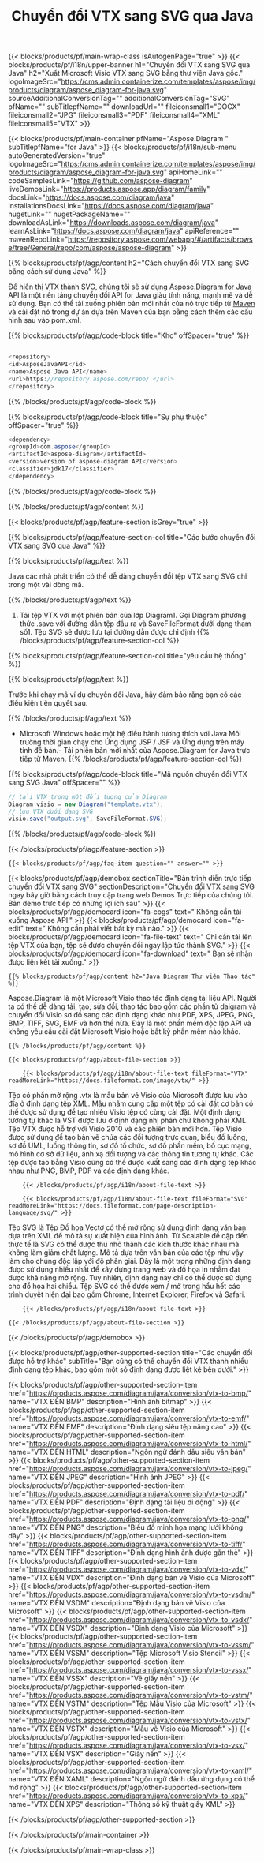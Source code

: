 ﻿---
title: Chuyển đổi VTX sang SVG qua Java 
weight: 5020
url: /vi/java/conversion/vtx-to-svg/ 
description: Mã chuyển đổi Java mẫu cho định dạng VTX thành tệp SVG. Sử dụng mã ví dụ này để chuyển đổi VTX thành SVG trong bất kỳ ứng dụng dựa trên Web hoặc Máy tính để bàn Java nào.
---
{{< blocks/products/pf/main-wrap-class isAutogenPage="true" >}}
{{< blocks/products/pf/i18n/upper-banner h1="Chuyển đổi VTX sang SVG qua Java" h2="Xuất Microsoft Visio VTX sang SVG bằng thư viện Java gốc." logoImageSrc="https://cms.admin.containerize.com/templates/aspose/img/products/diagram/aspose_diagram-for-java.svg" sourceAdditionalConversionTag="" additionalConversionTag="SVG" pfName="" subTitlepfName="" downloadUrl="" fileiconsmall1="DOCX" fileiconsmall2="JPG" fileiconsmall3="PDF" fileiconsmall4="XML" fileiconsmall5="VTX" >}}

{{< blocks/products/pf/main-container pfName="Aspose.Diagram " subTitlepfName="for Java" >}}
{{< blocks/products/pf/i18n/sub-menu autoGeneratedVersion="true" logoImageSrc="https://cms.admin.containerize.com/templates/aspose/img/products/diagram/aspose_diagram-for-java.svg" apiHomeLink="" codeSamplesLink="https://github.com/aspose-diagram" liveDemosLink="https://products.aspose.app/diagram/family" docsLink="https://docs.aspose.com/diagram/java" installationsDocsLink="https://docs.aspose.com/diagram/java" nugetLink="" nugetPackageName="" downloadAsLink="https://downloads.aspose.com/diagram/java" learnAsLink="https://docs.aspose.com/diagram/java" apiReference="" mavenRepoLink="https://repository.aspose.com/webapp/#/artifacts/browse/tree/General/repo/com/aspose/aspose-diagram" >}}

{{% blocks/products/pf/agp/content h2="Cách chuyển đổi VTX sang SVG bằng cách sử dụng Java" %}}

 Để hiển thị VTX thành SVG, chúng tôi sẽ sử dụng
 [Aspose.Diagram for Java](https://products.aspose.com/diagram/java) 
 API là một nền tảng chuyển đổi API for Java giàu tính năng, mạnh mẽ và dễ sử dụng. Bạn có thể tải xuống phiên bản mới nhất của nó trực tiếp từ
 [Maven](https://repository.aspose.com/webapp/#/artifacts/browse/tree/General/repo/com/aspose/aspose-diagram) 
 và cài đặt nó trong dự án dựa trên Maven của bạn bằng cách thêm các cấu hình sau vào pom.xml.

{{% blocks/products/pf/agp/code-block title="Kho" offSpacer="true" %}}

```cs

<repository>
<id>AsposeJavaAPI</id>
<name>Aspose Java API</name>
<url>https://repository.aspose.com/repo/ </url>
</repository>


```

{{% /blocks/products/pf/agp/code-block %}}

{{% blocks/products/pf/agp/code-block title="Sự phụ thuộc" offSpacer="true" %}}

```cs
<dependency>
<groupId>com.aspose</groupId>
<artifactId>aspose-diagram</artifactId>
<version>version of aspose-diagram API</version>
<classifier>jdk17</classifier>
</dependency>


```

{{% /blocks/products/pf/agp/code-block %}}

{{% /blocks/products/pf/agp/content %}}

{{< blocks/products/pf/agp/feature-section isGrey="true" >}}

{{% blocks/products/pf/agp/feature-section-col title="Các bước chuyển đổi VTX sang SVG qua Java" %}}

{{% blocks/products/pf/agp/text %}}

 Java các nhà phát triển có thể dễ dàng chuyển đổi tệp VTX sang SVG chỉ trong một vài dòng mã.

{{% /blocks/products/pf/agp/text %}}

1. Tải tệp VTX với một phiên bản của lớp Diagram1. Gọi Diagram phương thức .save với đường dẫn tệp đầu ra và SaveFileFormat dưới dạng tham số1. Tệp SVG sẽ được lưu tại đường dẫn được chỉ định
{{% /blocks/products/pf/agp/feature-section-col %}}

{{% blocks/products/pf/agp/feature-section-col title="yêu cầu hệ thống" %}}

{{% blocks/products/pf/agp/text %}}

 Trước khi chạy mã ví dụ chuyển đổi Java, hãy đảm bảo rằng bạn có các điều kiện tiên quyết sau.

{{% /blocks/products/pf/agp/text %}}

- Microsoft Windows hoặc một hệ điều hành tương thích với Java Môi trường thời gian chạy cho Ứng dụng JSP / JSF và Ứng dụng trên máy tính để bàn.- Tải phiên bản mới nhất của Aspose.Diagram for Java trực tiếp từ Maven.
{{% /blocks/products/pf/agp/feature-section-col %}}

{{% blocks/products/pf/agp/code-block title="Mã nguồn chuyển đổi VTX sang SVG Java" offSpacer="" %}}

```cs
// tải VTX trong một đối tượng của Diagram 
Diagram visio = new Diagram("template.vtx");
// lưu VTX dưới dạng SVG 
visio.save("output.svg", SaveFileFormat.SVG);   


```

{{% /blocks/products/pf/agp/code-block %}}

{{< /blocks/products/pf/agp/feature-section >}}

    {{< blocks/products/pf/agp/faq-item question="" answer="" >}}
 

<!-- aboutfile Starts -->

{{< blocks/products/pf/agp/demobox sectionTitle="Bản trình diễn trực tiếp chuyển đổi VTX sang SVG" sectionDescription="[Chuyển đổi VTX sang SVG](https://products.aspose.app/diagram/conversion/vtx-to-svg) ngay bây giờ bằng cách truy cập trang web Demos Trực tiếp của chúng tôi. Bản demo trực tiếp có những lợi ích sau" >}}
        {{< blocks/products/pf/agp/democard icon="fa-cogs" text=" Không cần tải xuống Aspose API." >}}
        {{< blocks/products/pf/agp/democard icon="fa-edit" text=" Không cần phải viết bất kỳ mã nào." >}}
        {{< blocks/products/pf/agp/democard icon="fa-file-text" text=" Chỉ cần tải lên tệp VTX của bạn, tệp sẽ được chuyển đổi ngay lập tức thành SVG." >}}
        {{< blocks/products/pf/agp/democard icon="fa-download" text=" Bạn sẽ nhận được liên kết tải xuống." >}}

    {{% blocks/products/pf/agp/content h2="Java Diagram Thư viện Thao tác" %}}

 Aspose.Diagram là một Microsoft Visio thao tác định dạng tài liệu API. Người ta có thể dễ dàng tải, tạo, sửa đổi, thao tác bao gồm các phần tử daigram và chuyển đổi Visio sơ đồ sang các định dạng khác như PDF, XPS, JPEG, PNG, BMP, TIFF, SVG, EMF và hơn thế nữa. Đây là một phần mềm độc lập API và không yêu cầu cài đặt Microsoft Visio hoặc bất kỳ phần mềm nào khác.  



    {{% /blocks/products/pf/agp/content %}}

    {{< blocks/products/pf/agp/about-file-section >}}

        {{< blocks/products/pf/agp/i18n/about-file-text fileFormat="VTX" readMoreLink="https://docs.fileformat.com/image/vtx/" >}}

Tệp có phần mở rộng .vtx là mẫu bản vẽ Visio của Microsoft được lưu vào đĩa ở định dạng tệp XML. Mẫu nhằm cung cấp một tệp có cài đặt cơ bản có thể được sử dụng để tạo nhiều Visio tệp có cùng cài đặt. Một định dạng tương tự khác là VST được lưu ở định dạng nhị phân chứ không phải XML. Tệp VTX được hỗ trợ với Visio 2010 và các phiên bản mới hơn. Tệp Visio được sử dụng để tạo bản vẽ chứa các đối tượng trực quan, biểu đồ luồng, sơ đồ UML, luồng thông tin, sơ đồ tổ chức, sơ đồ phần mềm, bố cục mạng, mô hình cơ sở dữ liệu, ánh xạ đối tượng và các thông tin tương tự khác. Các tệp được tạo bằng Visio cũng có thể được xuất sang các định dạng tệp khác nhau như PNG, BMP, PDF và các định dạng khác.


        {{< /blocks/products/pf/agp/i18n/about-file-text >}}

        {{< blocks/products/pf/agp/i18n/about-file-text fileFormat="SVG" readMoreLink="https://docs.fileformat.com/page-description-language/svg/" >}}

Tệp SVG là Tệp Đồ họa Vectơ có thể mở rộng sử dụng định dạng văn bản dựa trên XML để mô tả sự xuất hiện của hình ảnh. Từ Scalable đề cập đến thực tế là SVG có thể được thu nhỏ thành các kích thước khác nhau mà không làm giảm chất lượng. Mô tả dựa trên văn bản của các tệp như vậy làm cho chúng độc lập với độ phân giải. Đây là một trong những định dạng được sử dụng nhiều nhất để xây dựng trang web và đồ họa in nhằm đạt được khả năng mở rộng. Tuy nhiên, định dạng này chỉ có thể được sử dụng cho đồ họa hai chiều. Tệp SVG có thể được xem / mở trong hầu hết các trình duyệt hiện đại bao gồm Chrome, Internet Explorer, Firefox và Safari.


        {{< /blocks/products/pf/agp/i18n/about-file-text >}}

    {{< /blocks/products/pf/agp/about-file-section >}}

{{< /blocks/products/pf/agp/demobox >}}

<!-- aboutfile Ends -->

{{< blocks/products/pf/agp/other-supported-section title="Các chuyển đổi được hỗ trợ khác" subTitle="Bạn cũng có thể chuyển đổi VTX thành nhiều định dạng tệp khác, bao gồm một số định dạng được liệt kê bên dưới." >}}

{{< blocks/products/pf/agp/other-supported-section-item href="https://products.aspose.com/diagram/java/conversion/vtx-to-bmp/" name="VTX ĐẾN BMP" description="Hình ảnh bitmap" >}}
{{< blocks/products/pf/agp/other-supported-section-item href="https://products.aspose.com/diagram/java/conversion/vtx-to-emf/" name="VTX ĐẾN EMF" description="Định dạng siêu tệp nâng cao" >}}
{{< blocks/products/pf/agp/other-supported-section-item href="https://products.aspose.com/diagram/java/conversion/vtx-to-html/" name="VTX ĐẾN HTML" description="Ngôn ngữ đánh dấu siêu văn bản" >}}
{{< blocks/products/pf/agp/other-supported-section-item href="https://products.aspose.com/diagram/java/conversion/vtx-to-jpeg/" name="VTX ĐẾN JPEG" description="Hình ảnh JPEG" >}}
{{< blocks/products/pf/agp/other-supported-section-item href="https://products.aspose.com/diagram/java/conversion/vtx-to-pdf/" name="VTX ĐẾN PDF" description="Định dạng tài liệu di động" >}}
{{< blocks/products/pf/agp/other-supported-section-item href="https://products.aspose.com/diagram/java/conversion/vtx-to-png/" name="VTX ĐẾN PNG" description="Biểu đồ minh họa mạng lưới không dây" >}}
{{< blocks/products/pf/agp/other-supported-section-item href="https://products.aspose.com/diagram/java/conversion/vtx-to-tiff/" name="VTX ĐẾN TIFF" description="Định dạng hình ảnh được gắn thẻ" >}}
{{< blocks/products/pf/agp/other-supported-section-item href="https://products.aspose.com/diagram/java/conversion/vtx-to-vdx/" name="VTX ĐẾN VDX" description="Định dạng bản vẽ Visio của Microsoft" >}}
{{< blocks/products/pf/agp/other-supported-section-item href="https://products.aspose.com/diagram/java/conversion/vtx-to-vsdm/" name="VTX ĐẾN VSDM" description="Định dạng bản vẽ Visio của Microsoft" >}}
{{< blocks/products/pf/agp/other-supported-section-item href="https://products.aspose.com/diagram/java/conversion/vtx-to-vsdx/" name="VTX ĐẾN VSDX" description="Định dạng Visio của Microsoft" >}}
{{< blocks/products/pf/agp/other-supported-section-item href="https://products.aspose.com/diagram/java/conversion/vtx-to-vssm/" name="VTX ĐẾN VSSM" description="Tệp Microsoft Visio Stencil" >}}
{{< blocks/products/pf/agp/other-supported-section-item href="https://products.aspose.com/diagram/java/conversion/vtx-to-vssx/" name="VTX ĐẾN VSSX" description="Vẽ giấy nến" >}}
{{< blocks/products/pf/agp/other-supported-section-item href="https://products.aspose.com/diagram/java/conversion/vtx-to-vstm/" name="VTX ĐẾN VSTM" description="Tệp Mẫu Visio của Microsoft" >}}
{{< blocks/products/pf/agp/other-supported-section-item href="https://products.aspose.com/diagram/java/conversion/vtx-to-vstx/" name="VTX ĐẾN VSTX" description="Mẫu vẽ Visio của Microsoft" >}}
{{< blocks/products/pf/agp/other-supported-section-item href="https://products.aspose.com/diagram/java/conversion/vtx-to-vsx/" name="VTX ĐẾN VSX" description="Giấy nến" >}}
{{< blocks/products/pf/agp/other-supported-section-item href="https://products.aspose.com/diagram/java/conversion/vtx-to-xaml/" name="VTX ĐẾN XAML" description="Ngôn ngữ đánh dấu ứng dụng có thể mở rộng" >}}
{{< blocks/products/pf/agp/other-supported-section-item href="https://products.aspose.com/diagram/java/conversion/vtx-to-xps/" name="VTX ĐẾN XPS" description="Thông số kỹ thuật giấy XML" >}}

{{< /blocks/products/pf/agp/other-supported-section >}}

{{< /blocks/products/pf/main-container >}}
    
{{< /blocks/products/pf/main-wrap-class >}}